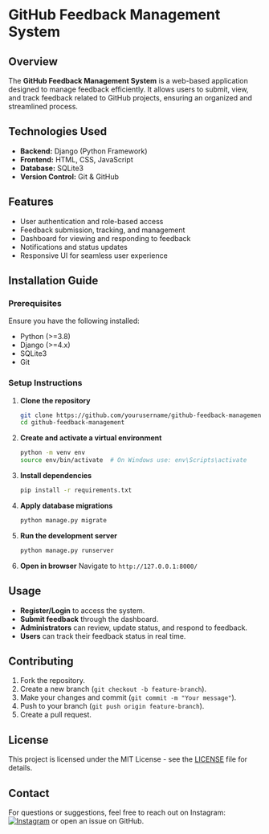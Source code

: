 # GitHub Feedback Management System

## Overview
The **GitHub Feedback Management System** is a web-based application designed to manage feedback efficiently. It allows users to submit, view, and track feedback related to GitHub projects, ensuring an organized and streamlined process. 

## Technologies Used
- **Backend:** Django (Python Framework)
- **Frontend:** HTML, CSS, JavaScript
- **Database:** SQLite3
- **Version Control:** Git & GitHub

## Features
- User authentication and role-based access
- Feedback submission, tracking, and management
- Dashboard for viewing and responding to feedback
- Notifications and status updates
- Responsive UI for seamless user experience

## Installation Guide
### Prerequisites
Ensure you have the following installed:
- Python (>=3.8)
- Django (>=4.x)
- SQLite3
- Git

### Setup Instructions
1. **Clone the repository**
   ```bash
   git clone https://github.com/yourusername/github-feedback-management.git
   cd github-feedback-management
   ```
2. **Create and activate a virtual environment**
   ```bash
   python -m venv env
   source env/bin/activate  # On Windows use: env\Scripts\activate
   ```
3. **Install dependencies**
   ```bash
   pip install -r requirements.txt
   ```
4. **Apply database migrations**
   ```bash
   python manage.py migrate
   ```
5. **Run the development server**
   ```bash
   python manage.py runserver
   ```
6. **Open in browser**
   Navigate to `http://127.0.0.1:8000/`

## Usage
- **Register/Login** to access the system.
- **Submit feedback** through the dashboard.
- **Administrators** can review, update status, and respond to feedback.
- **Users** can track their feedback status in real time.

## Contributing
1. Fork the repository.
2. Create a new branch (`git checkout -b feature-branch`).
3. Make your changes and commit (`git commit -m "Your message"`).
4. Push to your branch (`git push origin feature-branch`).
5. Create a pull request.

## License
This project is licensed under the MIT License - see the [LICENSE](LICENSE) file for details.

## Contact
For questions or suggestions, feel free to reach out on Instagram:
[![Instagram](https://img.shields.io/badge/Instagram-%40yourinstahandle-E4405F?style=for-the-badge&logo=instagram&logoColor=white)](https://www.instagram.com/reborm.xdd/) or open an issue on GitHub.
